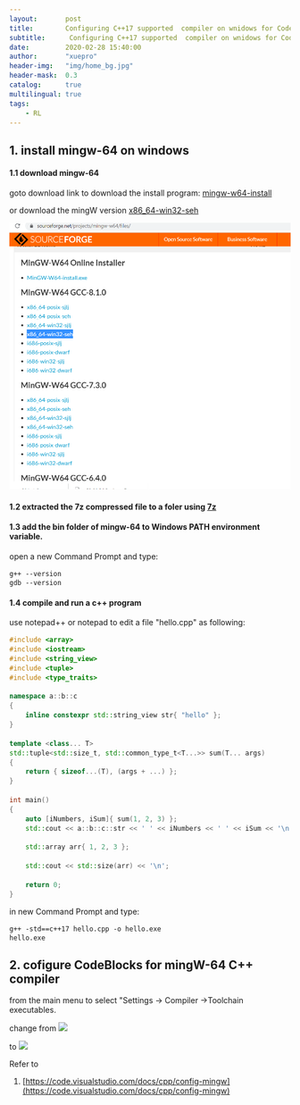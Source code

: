 ```yaml
---
layout:       post
title:        Configuring C++17 supported  compiler on wnidows for CodeBlocks
subtitle:      Configuring C++17 supported  compiler on wnidows for CodeBlocks
date:         2020-02-28 15:40:00
author:       "xuepro"
header-img:   "img/home_bg.jpg"
header-mask:  0.3
catalog:      true
multilingual: true
tags:
    - RL    
---    
```


## 1.  install mingw-64 on windows

#### 1.1 download  mingw-64
goto download link to download the install program: [mingw-w64-install ](https://sourceforge.net/projects/mingw-w64/files/Toolchains%20targetting%20Win32/Personal%20Builds/mingw-builds/installer/mingw-w64-install.exe/download)

or download the mingW version [x86_64-win32-seh](https://sourceforge.net/projects/mingw-w64/files/)

![](../imgs/mingw.png)

#### 1.2 extracted the 7z compressed file to a foler using [7z](https://www.7-zip.org/download.html)

####  1.3  add the bin folder of mingw-64 to Windows PATH environment variable.

open a new Command Prompt and type:
```
g++ --version
gdb --version
```

#### 1.4 compile and run a c++ program 
use notepad++ or notepad  to edit a file "hello.cpp" as following:

```cpp
#include <array>
#include <iostream>
#include <string_view>
#include <tuple>
#include <type_traits>
 
namespace a::b::c
{
    inline constexpr std::string_view str{ "hello" };
}
 
template <class... T>
std::tuple<std::size_t, std::common_type_t<T...>> sum(T... args)
{
    return { sizeof...(T), (args + ...) };
}
 
int main()
{
    auto [iNumbers, iSum]{ sum(1, 2, 3) };
    std::cout << a::b::c::str << ' ' << iNumbers << ' ' << iSum << '\n';
 
    std::array arr{ 1, 2, 3 };
 
    std::cout << std::size(arr) << '\n';
 
    return 0;
}
```

in new Command Prompt and type:
```
g++ -std==c++17 hello.cpp -o hello.exe
hello.exe
```

## 2. cofigure CodeBlocks for mingW-64 C++ compiler

from the main menu to select "Settings → Compiler →Toolchain executables. 

change from 
![](https://solarianprogrammer.com/images/2019/11/16/codeblocks_default_toolchain_settings.png)

to 
![](https://solarianprogrammer.com/images/2019/11/16/codeblocks_modified_toolchain_settings.png)

Refer to 

1. [https://code.visualstudio.com/docs/cpp/config-mingw](https://code.visualstudio.com/docs/cpp/config-mingw)
